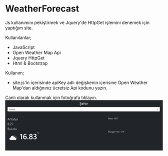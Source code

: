 # WeatherForecast
Js kullanımını pekiştirmek ve Jquery'de HttpGet işlemini denemek için yaptığım site.

Kullanılanlar;
- JavaScript
- Open Weather Map Api
- Jquery HttpGet
- Html & Bootstrap

Kullanım;
- site.js'in içerisinde apiKey adlı değişkenin içerisine Open Weather Map'dan aldığnınız ücretsiz Api kodunu yazın.

Canlı olarak kullanmak için fotoğrafa tıklayın.
[![Image](https://github.com/ozanercan/WeatherForecast/blob/master/preview/preview.JPG)](https://ozanercan.com.tr/demos/weatherforecast/ "Canlı Önizleme")

